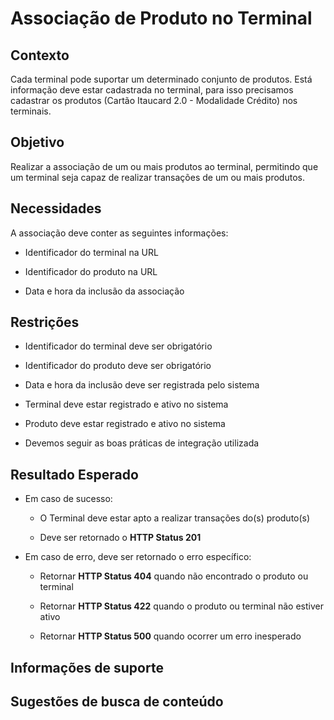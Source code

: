 # Associação de Produto no Terminal

## Contexto

Cada terminal pode suportar um determinado conjunto de produtos. Está informação deve estar cadastrada no terminal, 
para isso precisamos cadastrar os produtos (Cartão Itaucard 2.0 - Modalidade Crédito) nos terminais. 

## Objetivo

Realizar a associação de um ou mais produtos ao terminal, permitindo que um terminal seja capaz de realizar transações 
de um ou mais produtos.

## Necessidades

A associação deve conter as seguintes informações:

- Identificador do terminal na URL

- Identificador do produto na URL

- Data e hora da inclusão da associação

## Restrições

- Identificador do terminal deve ser obrigatório

- Identificador do produto deve ser obrigatório

- Data e hora da inclusão deve ser registrada pelo sistema

- Terminal deve estar registrado e ativo no sistema

- Produto deve estar registrado e ativo no sistema

- Devemos seguir as boas práticas de integração utilizada

## Resultado Esperado

- Em caso de sucesso:

   - O Terminal deve estar apto a realizar transações do(s) produto(s)

   - Deve ser retornado o **HTTP Status 201**
    
- Em caso de erro, deve ser retornado o erro específico:

    - Retornar **HTTP Status 404** quando não encontrado o produto ou terminal
    
    - Retornar **HTTP Status 422** quando o produto ou terminal não estiver ativo
    
    - Retornar **HTTP Status 500** quando ocorrer um erro inesperado

## Informações de suporte

## Sugestões de busca de conteúdo